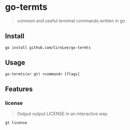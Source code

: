 # go-termts           
> common and useful terminal commands written in go

## Install
```shell
go install github.com/CiroLee/go-termts
```

## Usage 
```shell
go-termts(or gt) <command> [flags]
```

## Features     
### license     
> Output output LICENSE in an interactive way 
```shell
gt license
```

